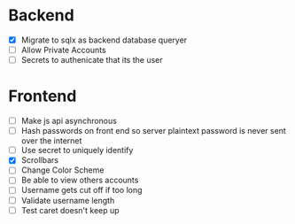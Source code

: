# Backend
-[x] Migrate to sqlx as backend database queryer
-[ ] Allow Private Accounts
-[ ] Secrets to authenicate that its the user

# Frontend
-[ ] Make js api asynchronous
-[ ] Hash passwords on front end so server plaintext password is never sent over the internet
-[ ] Use secret to uniquely identify
-[x] Scrollbars
-[ ] Change Color Scheme
-[ ] Be able to view others accounts
-[ ] Username gets cut off if too long
-[ ] Validate username length
-[ ] Test caret doesn't keep up